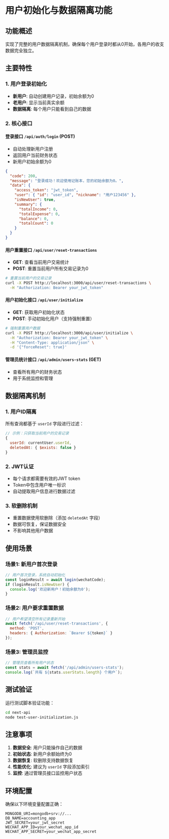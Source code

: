 # 用户初始化与数据隔离功能

## 功能概述

实现了完整的用户数据隔离机制，确保每个用户登录时都从0开始，各用户的收支数据完全独立。

## 主要特性

### 1. 用户登录初始化
- **新用户**: 自动创建用户记录，初始余额为0
- **老用户**: 显示当前真实余额
- **数据隔离**: 每个用户只能看到自己的数据

### 2. 核心接口

#### 登录接口 `/api/auth/login` (POST)
- 自动处理新用户注册
- 返回用户当前财务状态
- 新用户初始余额为0

```json
{
  "code": 200,
  "message": "登录成功！欢迎使用记账本，您的初始余额为0。",
  "data": {
    "access_token": "jwt_token",
    "user": { "id": "user_id", "nickname": "用户123456" },
    "isNewUser": true,
    "summary": {
      "totalIncome": 0,
      "totalExpense": 0,
      "balance": 0,
      "totalCount": 0
    }
  }
}
```

#### 用户重置接口 `/api/user/reset-transactions`
- **GET**: 查看当前用户交易统计
- **POST**: 重置当前用户所有交易记录为0

```bash
# 重置当前用户的交易记录
curl -X POST http://localhost:3000/api/user/reset-transactions \
  -H "Authorization: Bearer your_jwt_token"
```

#### 用户初始化接口 `/api/user/initialize`
- **GET**: 获取用户初始化状态
- **POST**: 手动初始化用户（支持强制重置）

```bash
# 强制重置用户数据
curl -X POST http://localhost:3000/api/user/initialize \
  -H "Authorization: Bearer your_jwt_token" \
  -H "Content-Type: application/json" \
  -d '{"forceReset": true}'
```

#### 管理员统计接口 `/api/admin/users-stats` (GET)
- 查看所有用户的财务状态
- 用于系统监控和管理

## 数据隔离机制

### 1. 用户ID隔离
所有查询都基于 `userId` 字段进行过滤：
```javascript
// 示例：只获取当前用户的交易记录
{
  userId: currentUser.userId,
  deletedAt: { $exists: false }
}
```

### 2. JWT认证
- 每个请求都需要有效的JWT token
- Token中包含用户唯一标识
- 自动提取用户信息进行数据过滤

### 3. 软删除机制
- 重置数据使用软删除（添加 `deletedAt` 字段）
- 数据可恢复，保证数据安全
- 不影响其他用户数据

## 使用场景

### 场景1: 新用户首次登录
```javascript
// 用户首次登录，系统自动初始化
const loginResult = await login(wechatCode);
if (loginResult.isNewUser) {
  console.log('欢迎新用户！初始余额为0');
}
```

### 场景2: 用户要求重置数据
```javascript
// 用户希望清空所有记录重新开始
await fetch('/api/user/reset-transactions', {
  method: 'POST',
  headers: { Authorization: `Bearer ${token}` }
});
```

### 场景3: 管理员监控
```javascript
// 管理员查看所有用户状态
const stats = await fetch('/api/admin/users-stats');
console.log(`共有 ${stats.userStats.length} 个用户`);
```

## 测试验证

运行测试脚本验证功能：
```bash
cd next-api
node test-user-initialization.js
```

## 注意事项

1. **数据安全**: 用户只能操作自己的数据
2. **初始状态**: 新用户余额始终为0
3. **数据恢复**: 软删除支持数据恢复
4. **性能优化**: 建议为 `userId` 字段添加索引
5. **监控**: 通过管理员接口监控用户状态

## 环境配置

确保以下环境变量配置正确：
```env
MONGODB_URI=mongodb+srv://...
DB_NAME=accounting_app
JWT_SECRET=your_jwt_secret
WECHAT_APP_ID=your_wechat_app_id
WECHAT_APP_SECRET=your_wechat_app_secret
```